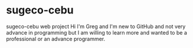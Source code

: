 # sugeco-cebu
sugeco-cebu web project
Hi I'm Greg and I'm new to GitHub and not very advance in programming but I am willing to learn more and wanted to be a professional or an advance programmer.

